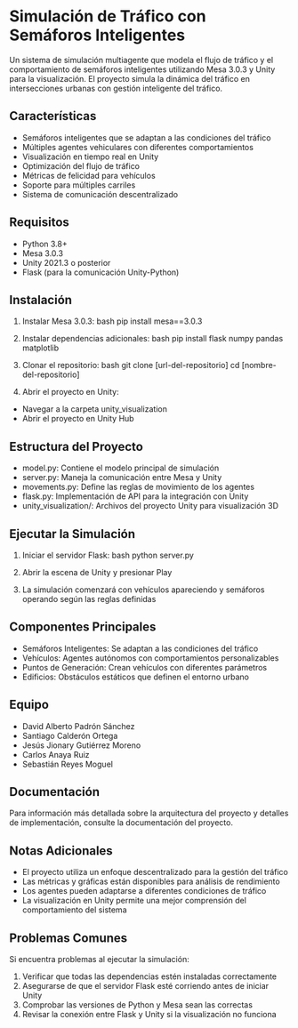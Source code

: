 # Simulación de Tráfico con Semáforos Inteligentes

Un sistema de simulación multiagente que modela el flujo de tráfico y el comportamiento de semáforos inteligentes utilizando Mesa 3.0.3 y Unity para la visualización. El proyecto simula la dinámica del tráfico en intersecciones urbanas con gestión inteligente del tráfico.

## Características

- Semáforos inteligentes que se adaptan a las condiciones del tráfico
- Múltiples agentes vehiculares con diferentes comportamientos
- Visualización en tiempo real en Unity
- Optimización del flujo de tráfico
- Métricas de felicidad para vehículos
- Soporte para múltiples carriles
- Sistema de comunicación descentralizado

## Requisitos

- Python 3.8+
- Mesa 3.0.3
- Unity 2021.3 o posterior
- Flask (para la comunicación Unity-Python)

## Instalación

1. Instalar Mesa 3.0.3:
bash
pip install mesa==3.0.3


2. Instalar dependencias adicionales:
bash
pip install flask numpy pandas matplotlib


3. Clonar el repositorio:
bash
git clone [url-del-repositorio]
cd [nombre-del-repositorio]


4. Abrir el proyecto en Unity:
- Navegar a la carpeta unity_visualization
- Abrir el proyecto en Unity Hub

## Estructura del Proyecto

- model.py: Contiene el modelo principal de simulación
- server.py: Maneja la comunicación entre Mesa y Unity
- movements.py: Define las reglas de movimiento de los agentes
- flask.py: Implementación de API para la integración con Unity
- unity_visualization/: Archivos del proyecto Unity para visualización 3D

## Ejecutar la Simulación

1. Iniciar el servidor Flask:
bash
python server.py


2. Abrir la escena de Unity y presionar Play

3. La simulación comenzará con vehículos apareciendo y semáforos operando según las reglas definidas

## Componentes Principales

- Semáforos Inteligentes: Se adaptan a las condiciones del tráfico
- Vehículos: Agentes autónomos con comportamientos personalizables
- Puntos de Generación: Crean vehículos con diferentes parámetros
- Edificios: Obstáculos estáticos que definen el entorno urbano

## Equipo

- David Alberto Padrón Sánchez
- Santiago Calderón Ortega
- Jesús Jionary Gutiérrez Moreno
- Carlos Anaya Ruiz
- Sebastián Reyes Moguel

## Documentación

Para información más detallada sobre la arquitectura del proyecto y detalles de implementación, consulte la documentación del proyecto.

## Notas Adicionales

- El proyecto utiliza un enfoque descentralizado para la gestión del tráfico
- Las métricas y gráficas están disponibles para análisis de rendimiento
- Los agentes pueden adaptarse a diferentes condiciones de tráfico
- La visualización en Unity permite una mejor comprensión del comportamiento del sistema

## Problemas Comunes

Si encuentra problemas al ejecutar la simulación:

1. Verificar que todas las dependencias estén instaladas correctamente
2. Asegurarse de que el servidor Flask esté corriendo antes de iniciar Unity
3. Comprobar las versiones de Python y Mesa sean las correctas
4. Revisar la conexión entre Flask y Unity si la visualización no funciona

